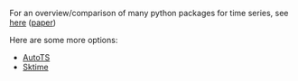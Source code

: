 For an overview/comparison of many python packages for time series, see [here](https://siebert-julien.github.io/time-series-analysis-python/overview.html) ([paper](https://arxiv.org/abs/2104.07406))

Here are some more options:
* [AutoTS](https://github.com/winedarksea/AutoTS) 
* [Sktime](https://www.sktime.org/en/stable/)